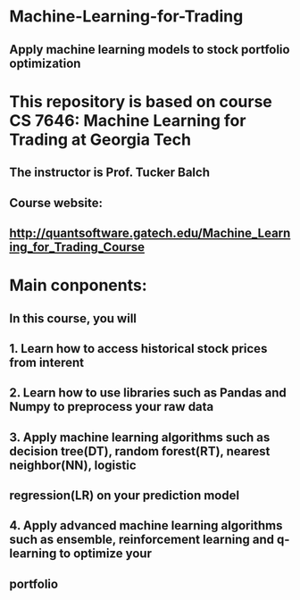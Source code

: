 # Machine-Learning-for-Trading
## Apply machine learning models to stock portfolio optimization

# This repository is based on course CS 7646: Machine Learning for Trading at Georgia Tech
## The instructor is Prof. Tucker Balch
## Course website:
## http://quantsoftware.gatech.edu/Machine_Learning_for_Trading_Course

# Main conponents:
## In this course, you will 
## 1. Learn how to access historical stock prices from interent
## 2. Learn how to use libraries such as Pandas and Numpy to preprocess your raw data
## 3. Apply machine learning algorithms such as decision tree(DT), random forest(RT), nearest neighbor(NN), logistic 
##    regression(LR) on your prediction model
## 4. Apply advanced machine learning algorithms such as ensemble, reinforcement learning and q-learning to optimize your 
##    portfolio